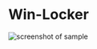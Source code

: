 # Win-Locker
![screenshot of sample](https://github.com/Allespro/WinLocker/blob/master/main-screen.png)